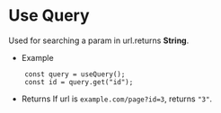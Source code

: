 

# Use Query

Used for searching a param in url.returns **String**.

- Example

```
    const query = useQuery();
    const id = query.get("id");
```
- Returns
If url is ```example.com/page?id=3```, returns ```"3"```.
